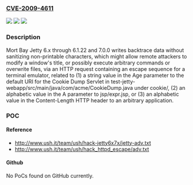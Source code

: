 ### [CVE-2009-4611](https://cve.mitre.org/cgi-bin/cvename.cgi?name=CVE-2009-4611)
![](https://img.shields.io/static/v1?label=Product&message=n%2Fa&color=blue)
![](https://img.shields.io/static/v1?label=Version&message=n%2Fa&color=blue)
![](https://img.shields.io/static/v1?label=Vulnerability&message=n%2Fa&color=brighgreen)

### Description

Mort Bay Jetty 6.x through 6.1.22 and 7.0.0 writes backtrace data without sanitizing non-printable characters, which might allow remote attackers to modify a window's title, or possibly execute arbitrary commands or overwrite files, via an HTTP request containing an escape sequence for a terminal emulator, related to (1) a string value in the Age parameter to the default URI for the Cookie Dump Servlet in test-jetty-webapp/src/main/java/com/acme/CookieDump.java under cookie/, (2) an alphabetic value in the A parameter to jsp/expr.jsp, or (3) an alphabetic value in the Content-Length HTTP header to an arbitrary application.

### POC

#### Reference
- http://www.ush.it/team/ush/hack-jetty6x7x/jetty-adv.txt
- http://www.ush.it/team/ush/hack_httpd_escape/adv.txt

#### Github
No PoCs found on GitHub currently.

